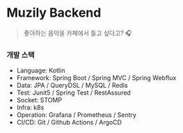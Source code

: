 # Muzily Backend

> 좋아하는 음악을 카페에서 틀고 싶다고? 🎧

### 개발 스택

- Language: Kotlin
- Framework: Spring Boot / Spring MVC / Spring Webflux
- Data: JPA / QueryDSL / MySQL / Redis
- Test: Junit5 / Spring Test / RestAssured
- Socket: STOMP
- Infra: k8s
- Operation: Grafana / Prometheus / Sentry
- CI/CD: Git / Github Actions / ArgoCD

